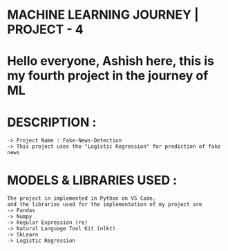# MACHINE LEARNING JOURNEY | PROJECT - 4

# Hello everyone, Ashish here, this is my fourth project in the journey of ML

# DESCRIPTION :
    -> Project Name : Fake-News-Detection
    -> This project uses the "Logistic Regression" for prediction of fake news
    
# MODELS & LIBRARIES USED :
    The project in implemented in Python on VS Code,
    and the libraries used for the implementation of my project are
    -> Pandas
    -> Numpy
    -> Regular Expression (re)
    -> Natural Language Tool Kit (nlkt)
    -> SkLearn
    -> Logistic Regression
